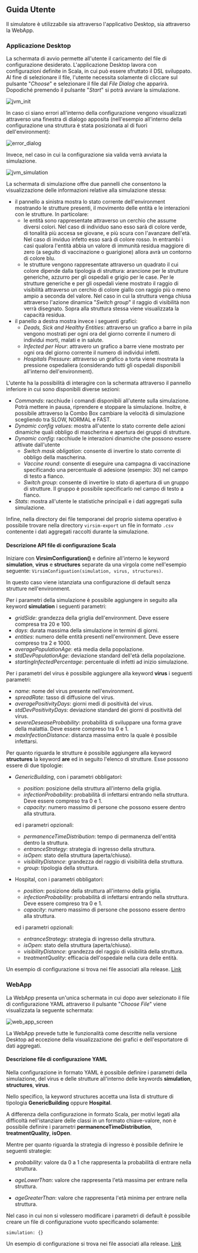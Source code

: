 ## Guida Utente

Il simulatore è utilizzabile sia attraverso l'applicativo Desktop, sia attraverso la WebApp.

### Applicazione Desktop

La schermata di avvio permette all'utente il caricamento del file di configurazione desiderato. L'applicazione Desktop lavora con configurazioni definite in Scala, in cui può essere sfruttato il DSL sviluppato. Al fine di selezionare il file, l'utente necessita solamente di cliccare sul pulsante "*Choose*" e selezionare il file dal *File Dialog* che apparirà. Dopodiché premendo il pulsante "*Start*" si potrà avviare la simulazione.

![jvm_init](imgs/jvm_init.png)

In caso ci siano errori all'interno della configurazione vengono visualizzati attraverso una finestra di dialogo apposita (nell'esempio all'interno della configurazione una struttura è stata posizionata al di fuori dell'environment):

![error_dialog](imgs/jvm_init_error.png)

Invece, nel caso in cui la configurazione sia valida verrà avviata la simulazione.

![jvm_simulation](imgs/jvm_simulation.png)

La schermata di simulazione offre due pannelli che consentono la visualizzazione delle informazioni relative alla simulazione stessa:

- il pannello a sinistra mostra lo stato corrente dell'environment mostrando le strutture presenti, il movimento delle entità e le interazioni con le strutture. In particolare:
  - le entità sono rappresentate attraverso un cerchio che assume diversi colori. Nel caso di individuo sano esso sarà di colore verde, di tonalità più accesa se giovane, e più scura con l'avanzare dell'età. Nel caso di inviduo infetto esso sarà di colore rosso. In entrambi i casi qualora l'entità abbia un valore di immunità residua maggiore di zero (a seguito di vaccinazione o guarigione) allora avrà un contorno di colore blu.
  - le strutture vengono rappresentate attraverso un quadrato il cui colore dipende dalla tipologia di struttura: arancione per le strutture generiche, azzurro per gli ospedali e grigio per le case. Per le strutture generiche e per gli ospedali viene mostrato il raggio di visibilità attraverso un cerchio di colore giallo con raggio più o meno ampio a seconda del valore. Nel caso in cui la struttura venga chiusa attraverso l'azione dinamica "*Switch group*" il raggio di visibilità non verrà disegnato. Sopra alla struttura stessa viene visualizzata la capacità residua.
- il panello a destra mostra invece i seguenti grafici:
  - *Deads, Sick and Healthy Entities*: attraverso un grafico a barre in pila vengono mostrati per ogni ora del giorno corrente il numero di individui morti, malati e in salute.
  - *Infected per Hour*: attravero un grafico a barre viene mostrato per ogni ora del giorno corrente il numero di individui infetti.
  - *Hospitals Pressure*: attraverso un grafico a torta viene mostrata la pressione ospedaliera (considerando tutti gli ospedali disponibili all'interno dell'environment).

L'utente ha la possibilità di interagire con la schermata attraverso il pannello inferiore in cui sono disponibili diverse sezioni:

- *Commands*: racchiude i comandi disponibili all'utente sulla simulazione. Potrà mettere in pausa, riprendere e stoppare la simulazione. Inoltre, è possibile attraverso la Combo Box cambiare la velocità di simulazione scegliendo tra SLOW, NORMAL e FAST.
- *Dynamic config values*: mostra all'utente lo stato corrente delle azioni dinamiche quali obbligo di mascherina e apertura dei gruppi di strutture.
- *Dynamic config*: racchiude le interazioni dinamiche che possono essere attivate dall'utente
  - *Switch mask obligation*: consente di invertire lo stato corrente di obbligo della mascherina.
  - *Vaccine round*: consente di eseguire una campagna di vaccinazione specificando una percentuale di adesione (esempio: 30) nel campo di testo a fianco.
  - *Switch group*: consente di invertire lo stato di apertura di un gruppo di strutture. Il gruppo è possibile specificarlo nel campo di testo a fianco.
- *Stats*: mostra all'utente le statistiche principali e i dati aggregati sulla simulazione.

Infine, nella directory dei file temporanei del proprio sistema operativo è possibile trovare nella directory `virsim-export` un file in formato `.csv` contenente i dati aggregati raccolti durante la simulazione.

#### Descrizione API file di configurazione Scala

Iniziare con **VirsimConfiguration()** e definire all'interno le keyword **simulation**, **virus** e **structures** separate da una virgola come nell'esempio seguente: `VirsimConfiguation(simulation, virus, structures)`.

In questo caso viene istanziata una configurazione di default senza strutture nell'environment.

Per i parametri della simulazione è possibile aggiungere in seguito alla keyword **simulation** i seguenti parametri:

  - *gridSide*: grandezza della griglia dell'environment. Deve essere compresa tra 20 e 100.
  - *days*: durata massima della simulazione in termini di giorni. 
  - *entities*: numero delle entità presenti nell'environment. Deve essere compreso tra 2 e 1000.
  - *averagePopulationAge*:  età media della popolazione.
  - *stdDevPopulationAge*: deviazione standard dell'età della popolazione.
  - *startingInfectedPercentage*: percentuale di infetti ad inizio simulazione.

Per i parametri del virus è possibile aggiungere alla keyword **virus** i seguenti parametri:

  - *name*: nome del virus presente nell'environment.
  - *spreadRate*: tasso di diffusione del virus.
  - *averagePositivityDays*: giorni medi di positività del virus.
  - *stdDevPositivityDays*: deviazione standard dei giorni di positività del virus.
  - *severeDeseaseProbability*: probabilità di sviluppare una forma grave della malattia. Deve essere compreso tra 0 e 1.
  - *maxInfectionDistance*: distanza massima entro la quale è possibile infettarsi.

Per quanto riguarda le strutture è possibile aggiungere alla keyword **structures** la keyword **are** ed in seguito l'elenco di strutture. Esse possono essere di due tipologie:

- *GenericBuilding*, con i parametri obbligatori: 

    - *position*: posizione della struttura all'interno della griglia.
    - *infectionProbability*: probabilità di infettarsi entrando nella struttura. Deve essere compreso tra 0 e 1.
    - *capacity*: numero massimo di persone che possono essere dentro alla struttura.

    ed i parametri opzionali:

    - *permanenceTimeDistribution*: tempo di permanenza dell'entità dentro la struttura.
    - *entranceStrategy*: strategia di ingresso della struttura.
    - *isOpen*: stato della struttura (aperta/chiusa).
    - *visibilityDistance*: grandezza del raggio di visibilità della struttura.
    - *group*: tipologia della struttura.

- Hospital, con i parametri obbligatori: 

    - *position*: posizione della struttura all'interno della griglia.
    - *infectionProbability*: probabilità di infettarsi entrando nella struttura. Deve essere compreso tra 0 e 1.
    - *capacity*: numero massimo di persone che possono essere dentro alla struttura.

    ed i parametri opzionali:

    - *entranceStrategy*: strategia di ingresso della struttura.
    - *isOpen*: stato della struttura (aperta/chiusa).
    - *visibilityDistance*: grandezza del raggio di visibilità della struttura.
    - *treatmentQuality*: efficacia dell'ospedale nella cura delle entità.

Un esempio di configurazione si trova nei file associati alla release. [Link](https://github.com/VirusSpreadSimulator/PPS-22-virsim/releases/latest/download/configuration.scala)

### WebApp

La WebApp presenta un'unica schermata in cui dopo aver selezionato il file di configurazione YAML attraverso il pulsante "*Choose File*" viene visualizzata la seguente schermata:

![web_app_screen](imgs/js_simulation.png)

La WebApp prevede tutte le funzionalità come descritte nella versione Desktop ad eccezione della visualizzazione dei grafici e dell'esportatore di dati aggregati.

#### Descrizione file di configurazione YAML

Nella configurazione in formato YAML è possibile definire i parametri della simulazione, del virus e delle strutture all'interno delle keywords **simulation**, **structures**, **virus**.

Nello specifico, la keyword structures accetta una lista di strutture di tipologia **GenericBuilding** oppure **Hospital**.

A differenza della configurazione in formato Scala, per motivi legati alla difficoltà nell'istanziare delle classi in un formato chiave-valore, non è possibile definire i parametri **permanenceTimeDistribution**, **treatmentQuality**, **isOpen**.

Mentre per quanto riguarda la strategia di ingresso è possibile definire le seguenti strategie:

- *probability*: valore da 0 a 1 che rappresenta la probabilità di entrare nella struttura.

- *ageLowerThan*: valore che rappresenta l'età massima per entrare nella struttura.
- *ageGreaterThan*: valore che rappresenta l'età minima per entrare nella struttura.

Nel caso in cui non si volessero modificare i parametri di default è possibile creare un file di configurazione vuoto specificando solamente:

 `simulation: {}`

Un esempio di configurazione si trova nei file associati alla release. [Link](https://github.com/VirusSpreadSimulator/PPS-22-virsim/releases/latest/download/configuration.yml)
